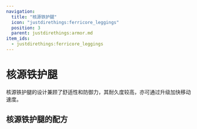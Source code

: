 ```yaml
---
navigation:
  title: "核源铁护腿"
  icon: "justdirethings:ferricore_leggings"
  position: 3
  parent: justdirethings:armor.md
item_ids:
  - justdirethings:ferricore_leggings
---
```


# 核源铁护腿

核源铁护腿的设计兼顾了舒适性和防御力，其耐久度较高，亦可通过升级加快移动速度。

## 核源铁护腿的配方



<Recipe id="justdirethings:ferricore_leggings" />

